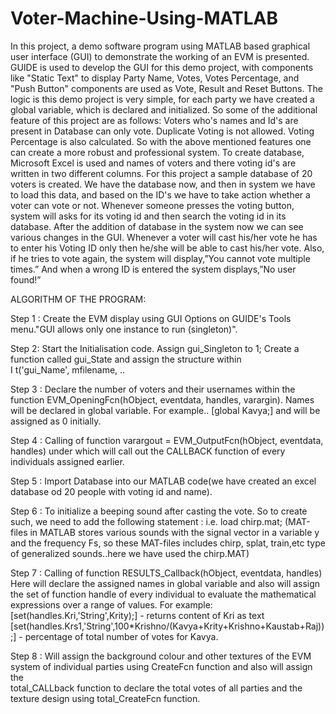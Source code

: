 # Voter-Machine-Using-MATLAB
In this project, a demo software program using MATLAB based graphical user interface (GUI) to demonstrate the working of an EVM is presented. GUIDE is used to develop the GUI for this demo project, with components like "Static Text" to display Party Name, Votes, Votes Percentage, and "Push Button" components are used as Vote, Result and Reset Buttons. The logic is this demo project is very simple, for each party we have created a global variable, which is declared and initialized. So some of the additional feature of this project are as follows:  Voters who's names and Id's are present in Database can only vote. Duplicate Voting is not allowed. Voting Percentage is also calculated. So with the above mentioned features one can create a more robust and professional system. To create database, Microsoft Excel is used and names of voters and there voting id's are written in two different columns. For this project a sample database of 20 voters is created. We have the database now, and then in system we have to load this data, and based on the ID's we have to take action whether a voter can vote or not. Whenever someone presses the voting button, system will asks for its voting id and then search the voting id in its database. 
After the addition of database in the system now we can see various changes in the GUI. Whenever a voter will cast his/her vote he has to enter his Voting ID only then he/she will be able to cast his/her vote. Also, if he tries to vote again, the system will display,”You cannot vote multiple times.” And when a wrong ID is entered the system displays,”No user found!”

 ALGORITHM OF THE PROGRAM:

Step 1 : Create the EVM display using GUI Options on GUIDE's Tools menu."GUI allows only one instance to run (singleton)".

Step 2: Start the Initialisation code.
               Assign gui_Singleton to 1;
              Create a function called gui_State and assign the structure within        
               I t('gui_Name',       mfilename, ..

Step 3 : Declare the number of voters and their usernames within the function EVM_OpeningFcn(hObject, eventdata, handles, varargin).
Names will be declared in global variable. For example.. [global Kavya;] and will be assigned as 0 initially.

 Step 4 : Calling of function varargout = EVM_OutputFcn(hObject, eventdata, handles) under which will call out the CALLBACK function of every individuals assigned earlier.
 
Step 5 : Import Database into our MATLAB code(we have created an excel database od 20 people with voting id and name).

Step 6 : To initialize a beeping sound after casting the vote. So to create such, we need to add the following statement :
 i.e. load chirp.mat; (MAT-files  in MATLAB stores various sounds with the signal vector in a variable y and the frequency Fs, so these MAT-files includes chirp, splat, train,etc type of generalized sounds..here we have used the chirp.MAT)

Step 7 : Calling of function RESULTS_Callback(hObject, eventdata, handles)
Here will declare the assigned names in global variable and also will assign the set of function handle of every individual to evaluate the mathematical expressions over a range of values.
For example:
[set(handles.Kri,'String',Krity);] - returns content of Kri as text
 [set(handles.Krs1,'String',100*Krishno/(Kavya+Krity+Krishno+Kaustab+Raj));] - percentage of total number of votes for Kavya.
 
Step 8 : Will assign the background colour and other textures of the EVM system of individual parties using CreateFcn function and also will assign the  
total_CALLback function to declare the total votes of all parties and the texture design using total_CreateFcn function.
